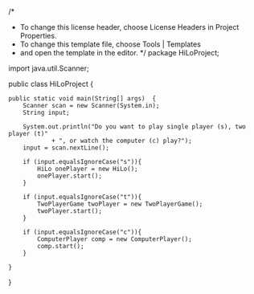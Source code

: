 /*
 * To change this license header, choose License Headers in Project Properties.
 * To change this template file, choose Tools | Templates
 * and open the template in the editor.
 */
package HiLoProject;

import java.util.Scanner;


public class HiLoProject {


    public static void main(String[] args)  {
        Scanner scan = new Scanner(System.in);
        String input;
        
        System.out.println("Do you want to play single player (s), two player (t)"
                + ", or watch the computer (c) play?");
        input = scan.nextLine();
        
        if (input.equalsIgnoreCase("s")){
            HiLo onePlayer = new HiLo();
            onePlayer.start();
        }
        
        if (input.equalsIgnoreCase("t")){
            TwoPlayerGame twoPlayer = new TwoPlayerGame();
            twoPlayer.start();
        }
        
        if (input.equalsIgnoreCase("c")){
            ComputerPlayer comp = new ComputerPlayer();
            comp.start();
        }
        
    }
    
}
